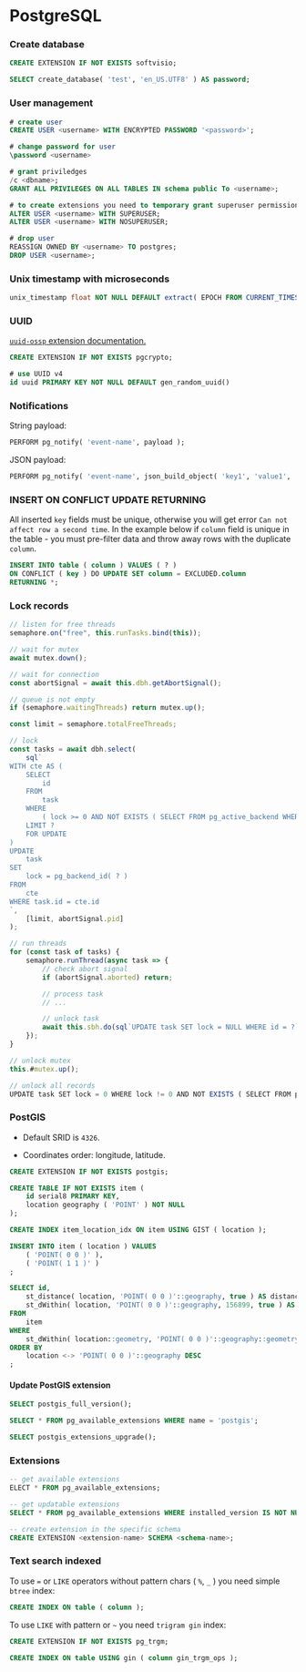 # PostgreSQL

### Create database

```sql
CREATE EXTENSION IF NOT EXISTS softvisio;

SELECT create_database( 'test', 'en_US.UTF8' ) AS password;
```

### User management

```sql
# create user
CREATE USER <username> WITH ENCRYPTED PASSWORD '<password>';

# change password for user
\password <username>

# grant priviledges
/c <dbname>;
GRANT ALL PRIVILEGES ON ALL TABLES IN schema public To <username>;

# to create extensions you need to temporary grant superuser permissions
ALTER USER <username> WITH SUPERUSER;
ALTER USER <username> WITH NOSUPERUSER;

# drop user
REASSIGN OWNED BY <username> TO postgres;
DROP USER <username>;
```

### Unix timestamp with microseconds

```sql
unix_timestamp float NOT NULL DEFAULT extract( EPOCH FROM CURRENT_TIMESTAMP ),
```

### UUID

[`uuid-ossp` extension documentation.](https://www.postgresql.org/docs/current/static/uuid-ossp.html)

```sql
CREATE EXTENSION IF NOT EXISTS pgcrypto;

# use UUID v4
id uuid PRIMARY KEY NOT NULL DEFAULT gen_random_uuid()
```

### Notifications

String payload:

```sql
PERFORM pg_notify( 'event-name', payload );
```

JSON payload:

```sql
PERFORM pg_notify( 'event-name', json_build_object( 'key1', 'value1', 'key2', 'value2' )::text );
```

### INSERT ON CONFLICT UPDATE RETURNING

All inserted `key` fields must be unique, otherwise you will get error `Can not affect row a second time`. In the example below if `column` field is unique in the table - you must pre-filter data and throw away rows with the duplicate `column`.

```sql
INSERT INTO table ( column ) VALUES ( ? )
ON CONFLICT ( key ) DO UPDATE SET column = EXCLUDED.column
RETURNING *;
```

### Lock records

```javascript
// listen for free threads
semaphore.on("free", this.runTasks.bind(this));

// wait for mutex
await mutex.down();

// wait for connection
const abortSignal = await this.dbh.getAbortSignal();

// queue is not empty
if (semaphore.waitingThreads) return mutex.up();

const limit = semaphore.totalFreeThreads;

// lock
const tasks = await dbh.select(
    sql`
WITH cte AS (
    SELECT
        id
    FROM
        task
    WHERE
        ( lock >= 0 AND NOT EXISTS ( SELECT FROM pg_active_backend WHERE id = task.lock ) )
    LIMIT ?
    FOR UPDATE
)
UPDATE
    task
SET
    lock = pg_backend_id( ? )
FROM
    cte
WHERE task.id = cte.id
`,
    [limit, abortSignal.pid]
);

// run threads
for (const task of tasks) {
    semaphore.runThread(async task => {
        // check abort signal
        if (abortSignal.aborted) return;

        // process task
        // ...

        // unlock task
        await this.sbh.do(sql`UPDATE task SET lock = NULL WHERE id = ?`, [task.id]);
    });
}

// unlock mutex
this.#mutex.up();
```

```javascript
// unlock all records
UPDATE task SET lock = 0 WHERE lock != 0 AND NOT EXISTS ( SELECT FROM pg_active_backend WHERE id = task.lock );
```

### PostGIS

- Default SRID is `4326`.

- Coordinates order: longitude, latitude.

```sql
CREATE EXTENSION IF NOT EXISTS postgis;

CREATE TABLE IF NOT EXISTS item (
    id serial8 PRIMARY KEY,
    location geography ( 'POINT' ) NOT NULL
);

CREATE INDEX item_location_idx ON item USING GIST ( location );

INSERT INTO item ( location ) VALUES
    ( 'POINT( 0 0 )' ),
    ( 'POINT( 1 1 )' )
;

SELECT id,
    st_distance( location, 'POINT( 0 0 )'::geography, true ) AS distance,
    st_dWithin( location, 'POINT( 0 0 )'::geography, 156899, true ) AS within
FROM
    item
WHERE
    st_dWithin( location::geometry, 'POINT( 0 0 )'::geography::geometry, 156899, true )
ORDER BY
    location <-> 'POINT( 0 0 )'::geography DESC
;
```

#### Update PostGIS extension

```sql
SELECT postgis_full_version();

SELECT * FROM pg_available_extensions WHERE name = 'postgis';

SELECT postgis_extensions_upgrade();

```

### Extensions

```sql
-- get available extensions
ELECT * FROM pg_available_extensions;

-- get updatable extensions
SELECT * FROM pg_available_extensions WHERE installed_version IS NOT NULL AND installed_version != default_version;

-- create extension in the specific schema
CREATE EXTENSION <extension-name> SCHEMA <schema-name>;
```

### Text search indexed

To use `=` or `LIKE` operators without pattern chars ( `%`, `_` ) you need simple `btree` index:

```sql
CREATE INDEX ON table ( column );
```

To use `LIKE` with pattern or `~` you need `trigram gin` index:

```sql
CREATE EXTENSION IF NOT EXISTS pg_trgm;

CREATE INDEX ON table USING gin ( column gin_trgm_ops );
```
